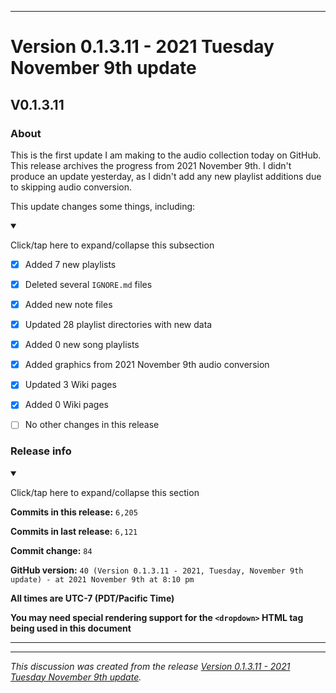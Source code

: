 
***

# Version 0.1.3.11 - 2021 Tuesday November 9th update

## V0.1.3.11

### About

This is the first update I am making to the audio collection today on GitHub. This release archives the progress from 2021 November 9th. I didn't produce an update yesterday, as I didn't add any new playlist additions due to skipping audio conversion.

This update changes some things, including:

<details open><summary><p>Click/tap here to expand/collapse this subsection</p></summary>

- [x] Added 7 new playlists

- [x] Deleted several `IGNORE.md` files

- [x] Added new note files

- [x] Updated 28 playlist directories with new data

- [x] Added 0 new song playlists

- [x] Added graphics from 2021 November 9th audio conversion

- [x] Updated 3 Wiki pages

- [x] Added 0 Wiki pages

- [ ] No other changes in this release

</details>

### Release info

<details open><summary><p>Click/tap here to expand/collapse this section</p></summary>

**Commits in this release:** `6,205`

**Commits in last release:** `6,121`

**Commit change:** `84`

**GitHub version:** `40 (Version 0.1.3.11 - 2021, Tuesday, November 9th update) - at 2021 November 9th at 8:10 pm`

**All times are UTC-7 (PDT/Pacific Time)**

**You may need special rendering support for the `<dropdown>` HTML tag being used in this document**

</details>

***


<hr /><em>This discussion was created from the release <a href='https://github.com/seanpm2001/SeansAudioDB/releases/tag/V0.1.3.11'>Version 0.1.3.11 - 2021 Tuesday November 9th update</a>.</em>
